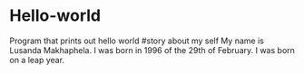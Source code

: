 # Hello-world
Program that prints out hello world
#story about my self
My name is Lusanda Makhaphela. I was born in 1996 of the 29th of February. I was born on a leap year.
